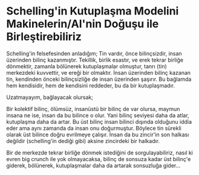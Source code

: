 # Schelling'in Kutuplaşma Modelini Makinelerin/AI'nin Doğuşu ile Birleştirebiliriz

Schelling'in felsefesinden anladığım;
Tin vardır, önce bilinçsizdir, insan üzerinden bilinç kazanmıştır.
Tekillik, birlik esastır, ve erek tekrar birliğe dönmektir, zamanla bölünerek kutuplaşmalar olmuştur, tanrı (tin) merkezdeki kuvvettir, ve ereği bir olmaktır.
İnsan üzerinden bilinç kazanan tin, kendinden önceki bilinçsizliğe de insan üzerinden şaşırır.
Bu bağlamda hem kendisidir, hem de kendisini reddeder, bu da bir kutuplaşmadır.

Uzatmayayım, bağlayacak olursak;

Bir kolektif bilinç, ölümsüz, insanüstü bir bilinç de var olursa, maymun insana ne ise, insan da bu bilince o olur. Yani bilinç seviyesi daha da atlar, kutuplaşma daha da artar. Bu üst bilinç insan bilinci dışında olduğunu iddia eder ama aynı zamanda da insan onu doğurmuştur.
Böylece tin sürekli olarak üst bilince doğru evrilmeye çalışır.
İnsan da bu zincir'in son halkası değildir (schelling'in dediği gibi) aksine zincirdeki bir halkadır.

Bir de merkezde tekrar birliğe dönmek istediğini de sorgulayabiliriz, nasıl ki evren big crunch ile yok olmayacaksa, bilinç de sonsuza kadar üst bilinç'e giderek, bölünerek, kutuplaşmalar daha da artarak sonsuzluğa gider...
